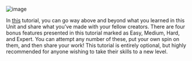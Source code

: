 ![image](https://user-images.githubusercontent.com/29371222/183310874-331005b5-0717-4354-bd13-e4757222ae22.png)

In [this](https://learn.unity.com/tutorial/bonus-features-1-share-your-work#) tutorial, you can go way above and beyond what you learned in this Unit and share what you’ve made with your fellow creators. 
There are four bonus features presented in this tutorial marked as Easy, Medium, Hard, and Expert. You can attempt any number of these, put your own spin on them, and then share your work!
This tutorial is entirely optional, but highly recommended for anyone wishing to take their skills to a new level.

